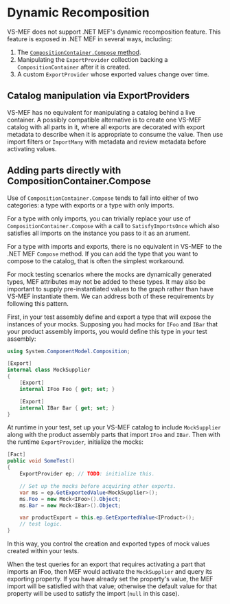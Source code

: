 # Dynamic Recomposition

VS-MEF does not support .NET MEF's dynamic recomposition feature. This feature is exposed in .NET MEF in several ways, including:

1. The [`CompositionContainer.Compose` method][1].
1. Manipulating the `ExportProvider` collection backing a `CompositionContainer` after it is created.
1. A custom `ExportProvider` whose exported values change over time.

## Catalog manipulation via ExportProviders

VS-MEF has no equivalent for manipulating a catalog
behind a live container. A possibly compatible alternative is to create one VS-MEF catalog with all parts in it, where all exports are decorated with export metadata to describe when it is appropriate to consume the value. Then use import filters or `ImportMany` with metadata and review metadata before activating values.

## Adding parts directly with CompositionContainer.Compose

Use of `CompositionContainer.Compose` tends to fall into either of two categories: a type with exports or a type with only imports.

For a type with only imports, you can trivially replace your use of `CompositionContainer.Compose` with a call to `SatisfyImportsOnce` which also satisfies all imports on the instance you pass to it as an arument.

For a type with imports and exports, there is no equivalent in VS-MEF to the .NET MEF `Compose` method. If you can add the type that you want to compose to the catalog, that is often the simplest workaround. 

For mock testing scenarios where the mocks are dynamically generated types, MEF attributes may not be added to these types. It may also be important to supply pre-instantiated values to the graph rather than have VS-MEF instantiate them. We can address both of these requirements by following this pattern.

First, in your test assembly define and export a type that will expose the instances of your mocks. Supposing you had mocks for `IFoo` and `IBar` that your product assembly imports, you would define this type in your test assembly:

```csharp
using System.ComponentModel.Composition;

[Export]
internal class MockSupplier
{
    [Export]
    internal IFoo Foo { get; set; }

    [Export]
    internal IBar Bar { get; set; }
}
```

At runtime in your test, set up your VS-MEF catalog to include `MockSupplier` along with the product assembly parts that import `IFoo` and `IBar`. Then with the runtime `ExportProvider`, initialize the mocks:

```csharp
[Fact]
public void SomeTest()
{
    ExportProvider ep; // TODO: initialize this.

    // Set up the mocks before acquiring other exports.
    var ms = ep.GetExportedValue<MockSupplier>();
    ms.Foo = new Mock<IFoo>().Object;
    ms.Bar = new Mock<IBar>().Object;

    var productExport = this.ep.GetExportedValue<IProduct>();
    // test logic.
}
```

In this way, you control the creation and exported types of mock values created within your tests.

When the test queries for an export that requires activating a part that imports an IFoo, then MEF would activate the `MockSupplier` and query its exporting property. If you have already set the property's value, the MEF import will be satisfied with that value; otherwise the default value for that property will be used to satisfy the import (`null` in this case).

[1]: https://docs.microsoft.com/en-us/dotnet/api/system.componentmodel.composition.attributedmodelservices.composeparts?view=netframework-4.7#System_ComponentModel_Composition_AttributedModelServices_ComposeParts_System_ComponentModel_Composition_Hosting_CompositionContainer_System_Object___